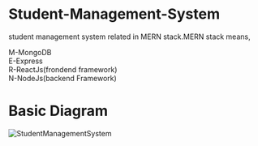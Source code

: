 # Student-Management-System

student management system related in MERN stack.MERN stack means,

M-MongoDB<br>
E-Express<br>
R-ReactJs(frondend framework)<br>
N-NodeJs(backend Framework)<br>

# Basic Diagram

![StudentManagementSystem](https://user-images.githubusercontent.com/64424930/119934748-e788aa80-bfa3-11eb-8988-387762e32f51.png)
